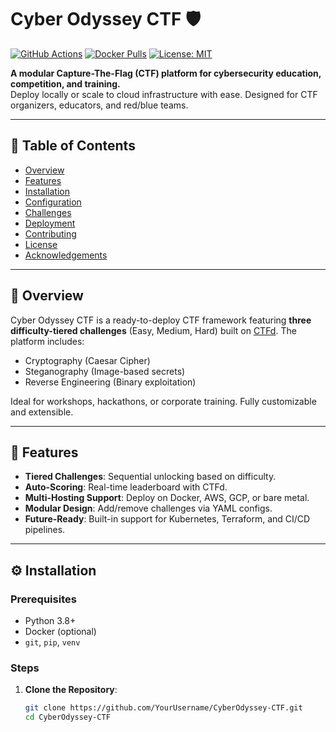 # Cyber Odyssey CTF 🛡️

[![GitHub Actions](https://img.shields.io/github/actions/workflow/status/YourUsername/CyberOdyssey-CTF/build.yml?style=flat&logo=github)](https://github.com/YourUsername/CyberOdyssey-CTF/actions)
[![Docker Pulls](https://img.shields.io/docker/pulls/ctfd/ctfd?logo=docker&label=CTFd%20Pulls)](https://hub.docker.com/r/ctfd/ctfd)
[![License: MIT](https://img.shields.io/badge/License-MIT-blue.svg)](https://opensource.org/licenses/MIT)

**A modular Capture-The-Flag (CTF) platform for cybersecurity education, competition, and training.**  
Deploy locally or scale to cloud infrastructure with ease. Designed for CTF organizers, educators, and red/blue teams.

---

## 📌 Table of Contents
- [Overview](#-overview)
- [Features](#-features)
- [Installation](#-installation)
- [Configuration](#-configuration)
- [Challenges](#-challenges)
- [Deployment](#-deployment)
- [Contributing](#-contributing)
- [License](#-license)
- [Acknowledgements](#-acknowledgements)

---

## 🌟 Overview
Cyber Odyssey CTF is a ready-to-deploy CTF framework featuring **three difficulty-tiered challenges** (Easy, Medium, Hard) built on [CTFd](https://ctfd.io/). The platform includes:
- Cryptography (Caesar Cipher)
- Steganography (Image-based secrets)
- Reverse Engineering (Binary exploitation)
  
Ideal for workshops, hackathons, or corporate training. Fully customizable and extensible.

---

## 🚀 Features
- **Tiered Challenges**: Sequential unlocking based on difficulty.
- **Auto-Scoring**: Real-time leaderboard with CTFd.
- **Multi-Hosting Support**: Deploy on Docker, AWS, GCP, or bare metal.
- **Modular Design**: Add/remove challenges via YAML configs.
- **Future-Ready**: Built-in support for Kubernetes, Terraform, and CI/CD pipelines.

---

## ⚙️ Installation

### Prerequisites
- Python 3.8+
- Docker (optional)
- `git`, `pip`, `venv`

### Steps
1. **Clone the Repository**:
   ```bash
   git clone https://github.com/YourUsername/CyberOdyssey-CTF.git
   cd CyberOdyssey-CTF
